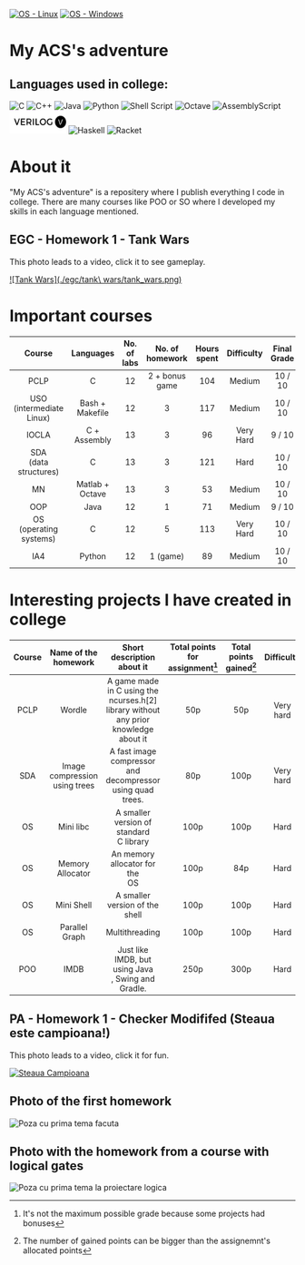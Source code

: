 [![OS - Linux](https://img.shields.io/badge/OS-Linux-blue?logo=linux&logoColor=white)](https://www.linux.org/ "Go to Linux homepage")
[![OS - Windows](https://img.shields.io/badge/OS-Windows-blue?logo=windows&logoColor=white)](https://www.microsoft.com/ "Go to Microsoft homepage")
<br>
# My ACS's adventure
## Languages used in college:
![C](https://img.shields.io/badge/c-%2300599C.svg?style=for-the-badge&logo=c&logoColor=white)
![C++](https://img.shields.io/badge/c++-%2300599C.svg?style=for-the-badge&logo=c%2B%2B&logoColor=white)
![Java](https://img.shields.io/badge/java-%23ED8B00.svg?style=for-the-badge&logo=openjdk&logoColor=white)
![Python](https://img.shields.io/badge/python-3670A0?style=for-the-badge&logo=python&logoColor=ffdd54)
![Shell Script](https://img.shields.io/badge/shell_script-%23121011.svg?style=for-the-badge&logo=gnu-bash&logoColor=white)
![Octave](https://img.shields.io/badge/OCTAVE-darkblue?style=for-the-badge&logo=octave&logoColor=fcd683)
![AssemblyScript](https://img.shields.io/badge/assembly%20script-%23000000.svg?style=for-the-badge&logo=assemblyscript&logoColor=white)
<img src="https://raw.githubusercontent.com/Verilog-Solutions/.github/main/assets/verilog-logo.svg" height="40" width="100" alt="Verilog">
![Haskell](https://img.shields.io/badge/Haskell-5e5086?style=for-the-badge&logo=haskell&logoColor=white)
<img src="https://racket-lang.org/img/racket-logo.svg" height="40" width="40" alt="Racket">

# About it
"My ACS's adventure" is a repositery where I publish everything I code in college. There are many courses like POO or SO where I developed my skills in each language mentioned.

## EGC - Homework 1 - Tank Wars
This photo leads to a video, click it to see gameplay.

[![Tank Wars](./egc/tank\ wars/tank_wars.png)](https://www.youtube.com/watch?v=mk_vJKW21ik)

# Important courses
|            Course           |    Languages    | No. of labs | No. of homework | Hours spent | Difficulty | Final Grade |
|:---------------------------:|:---------------:|:-----------:|:---------------:|:-----------:|:----------:|:-----------:|
|             PCLP            |        C        |      12     |  2 + bonus game |     104     |   Medium   |   10 / 10   |
| USO<br>(intermediate Linux) | Bash + Makefile |      12     |        3        |     117     |   Medium   |   10 / 10   |
|            IOCLA            |   C + Assembly  |      13     |        3        |      96     |  Very Hard |    9 / 10   |
|  SDA <br>(data structures)  |        C        |      13     |        3        |     121     |    Hard    |   10 / 10   |
|              MN             | Matlab + Octave |      13     |        3        |      53     |   Medium   |   10 / 10   |
|             OOP             |       Java      |      12     |        1        |      71     |   Medium   |    9 / 10   |
|  OS<br>(operating systems)  |        C        |      12     |        5        |     113     |  Very Hard |   10 / 10   |
|             IA4             |      Python     |      12     |     1 (game)    |      89     |   Medium   |   10 / 10   |

# Interesting projects I have created in college
| Course |      Name of the homework     |                                 Short description about it                                 | Total points for assignment[^1] | Total points gained[^2] | Difficulty | Hours spent |
|:------:|:-----------------------------:|:------------------------------------------------------------------------------------------:|:-------------------------------:|:-----------------------:|:----------:|:-----------:|
|  PCLP  |             Wordle            | A game made in C using the<br>ncurses.h[2] library without<br>any prior knowledge about it |               50p               |           50p           |  Very hard |      38     |
|   SDA  | Image compression using trees |              A fast image compressor<br>and decompressor using quad<br>trees.              |               80p               |           100p          |  Very hard |      42     |
|   OS   |           Mini libc           |                         A smaller version of standard<br>C library                         |               100p              |           100p          |    Hard    |      16     |
|   OS   |        Memory Allocator       |                              An memory allocator for the<br>OS                             |               100p              |           84p           |    Hard    |      29     |
|   OS   |           Mini Shell          |                               A smaller version of the shell                               |               100p              |           100p          |    Hard    |      25     |
|   OS   |         Parallel Graph        |                                       Multithreading                                       |               100p              |           100p          |    Hard    |      24     |
|   POO  |              IMDB             |                    Just like IMDB, but using Java<br>, Swing and Gradle.                   |               250p              |           300p          |    Hard    |      47     |

## PA - Homework 1 - Checker Modififed (Steaua este campioana!)
This photo leads to a video, click it for fun.

[![Steaua Campioana](./steaua_campioana.png)](https://www.youtube.com/watch?v=FE_uIIx9Fuw)

## Photo of the first homework
![Poza cu prima tema facuta](https://github.com/robertnen/My-ACS-adventure/blob/main/first_homework.png?raw=true)

## Photo with the homework from a course with logical gates
![Poza cu prima tema la proiectare logica](./PL/uscator_de_par_rotativ-Implementare.drawio.svg)

[^1]: It's not the maximum possible grade because some projects had bonuses 
[^2]: The number of gained points can be bigger than the assignemnt's allocated points
